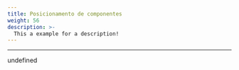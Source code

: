```yaml
---
title: Posicionamento de componentes
weight: 56
description: >-
  This a example for a description!
---
```


---

undefined
